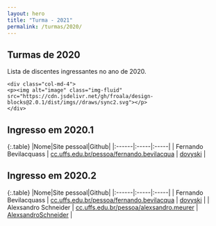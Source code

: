 ```yaml
---
layout: hero
title: "Turma - 2021"
permalink: /turmas/2020/
---
```


<div class="row align-items-center pt-2 pt-lg-5 mb-5">
    <div class="col-md-8">
    <h2>Turmas de 2020</h2>
    <p class="lead">Lista de discentes ingressantes no ano de 2020.</p>
    </div>

    <div class="col-md-4">
    <p><img alt="image" class="img-fluid" src="https://cdn.jsdelivr.net/gh/froala/design-blocks@2.0.1/dist/imgs//draws/sync2.svg"></p>
    </div>
</div>

## Ingresso em 2020.1

{:.table}
|Nome|Site pessoal|Github|
|:------|:-----|:-----|
| Fernando Bevilacquass | [cc.uffs.edu.br/pessoa/fernando.bevilacqua](http://cc.uffs.edu.br/pessoa/fernando.bevilacqua) | [dovyski](http://github.com/Dovyski) |


## Ingresso em 2020.2

{:.table}
|Nome|Site pessoal|Github|
|:------|:-----|:-----|
| Fernando Bevilacquass | [cc.uffs.edu.br/pessoa/fernando.bevilacqua](http://cc.uffs.edu.br/pessoa/fernando.bevilacqua) | [dovyski](http://github.com/Dovyski) |
| Alexsandro Schneider | [cc.uffs.edu.br/pessoa/alexsandro.meurer](https://cc.uffs.edu.br/pessoa/alexsandro.meurer/) | [AlexsandroSchneider](https://github.com/AlexsandroSchneider) |
